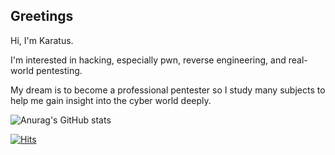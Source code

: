 Greetings
---
Hi, I'm Karatus.

I'm interested in hacking, especially pwn, reverse engineering, and real-world pentesting.

My dream is to become a professional pentester so I study many subjects to help me gain insight into the cyber world deeply.


![Anurag's GitHub stats](https://github-readme-stats.vercel.app/api?username=TwoPair&show_icons=true&theme=graywhite)

[![Hits](https://hits.seeyoufarm.com/api/count/incr/badge.svg?url=https%3A%2F%2Fgithub.com%2FTwoPair&count_bg=%235C77D7&title_bg=%23555555&icon=&icon_color=%23E7E7E7&title=hits&edge_flat=false)](https://hits.seeyoufarm.com)


